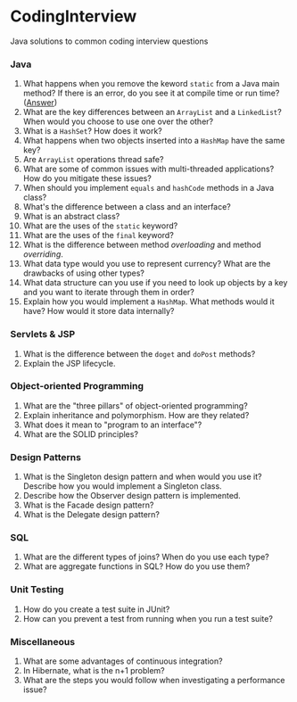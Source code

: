 CodingInterview
===============

Java solutions to common coding interview questions

### Java

1. What happens when you remove the keword `static` from a Java main method? If there is an error, do you see it at compile time or run time? ([Answer](answers/removeStaticKeyword.md))
2. What are the key differences between an `ArrayList` and a `LinkedList`? When would you choose to use one over the other?
3. What is a `HashSet`? How does it work?
4. What happens when two objects inserted into a `HashMap` have the same key?
5. Are `ArrayList` operations thread safe?
6. What are some of common issues with multi-threaded applications? How do you mitigate these issues?
7. When should you implement `equals` and `hashCode` methods in a Java class?
8. What's the difference between a class and an interface?
9. What is an abstract class?
10. What are the uses of the `static` keyword?
11. What are the uses of the `final` keyword?
12. What is the difference between method *overloading* and method *overriding*.
13. What data type would you use to represent currency? What are the drawbacks of using other types?
14. What data structure can you use if you need to look up objects by a key and you want to iterate through them in order?
15. Explain how you would implement a `HashMap`. What methods would it have? How would it store data internally?

### Servlets & JSP

1. What is the difference between the `doget` and `doPost` methods?
2. Explain the JSP lifecycle.

### Object-oriented Programming

1. What are the "three pillars" of object-oriented programming?
2. Explain inheritance and polymorphism. How are they related?
3. What does it mean to "program to an interface"?
4. What are the SOLID principles?

### Design Patterns

1. What is the Singleton design pattern and when would you use it? Describe how you would implement a Singleton class.
2. Describe how the Observer design pattern is implemented.
3. What is the Facade design pattern?
4. What is the Delegate design pattern?

### SQL

1. What are the different types of joins? When do you use each type?
2. What are aggregate functions in SQL? How do you use them?

### Unit Testing

1. How do you create a test suite in JUnit?
2. How can you prevent a test from running when you run a test suite?

### Miscellaneous

1. What are some advantages of continuous integration?
2. In Hibernate, what is the n+1 problem?
3. What are the steps you would follow when investigating a performance issue?

